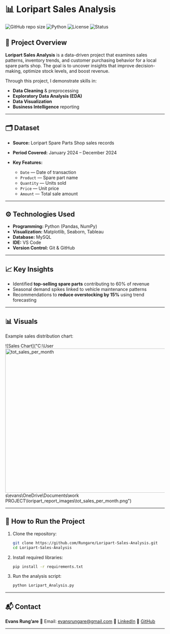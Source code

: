 # 📊 Loripart Sales Analysis

![GitHub repo size](https://img.shields.io/github/repo-size/Rungare/Loripart-Sales-Analysis)
![Python](https://img.shields.io/badge/Python-3.8%2B-blue)
![License](https://img.shields.io/badge/license-Kaggle-green)
![Status](https://img.shields.io/badge/status-Active-success)

## 📌 Project Overview

**Loripart Sales Analysis** is a data-driven project that examines sales patterns, inventory trends, and customer purchasing behavior for a local spare parts shop.
The goal is to uncover insights that improve decision-making, optimize stock levels, and boost revenue.

Through this project, I demonstrate skills in:

* **Data Cleaning** & preprocessing
* **Exploratory Data Analysis (EDA)**
* **Data Visualization**
* **Business Intelligence** reporting

---

## 🗂 Dataset

* **Source:** Loripart Spare Parts Shop sales records
* **Period Covered:** January 2024 – December 2024
  
* **Key Features:**

  * `Date` — Date of transaction
  * `Product` — Spare part name
  * `Quantity` — Units sold
  * `Price` — Unit price
  * `Amount` — Total sale amount

---

## ⚙️ Technologies Used

* **Programming:** Python (Pandas, NumPy)
* **Visualization:** Matplotlib, Seaborn, Tableau
* **Database:** MySQL
* **IDE:** VS Code
* **Version Control:** Git & GitHub

---

## 📈 Key Insights

* Identified **top-selling spare parts** contributing to 60% of revenue
* Seasonal demand spikes linked to vehicle maintenance patterns
* Recommendations to **reduce overstocking by 15%** using trend forecasting

---

## 📊 Visuals

Example sales distribution chart:

![Sales Chart]("C:\User<img width="598" height="456" alt="tot_sales_per_month" src="https://github.com/user-attachments/assets/1820169d-5efa-46e5-82ce-8cf26125b2fb" />
s\evans\OneDrive\Documents\work PROJECT\loripart_report_images\tot_sales_per_month.png")

---

## 🚀 How to Run the Project

1. Clone the repository:

   ```bash
   git clone https://github.com/Rungare/Loripart-Sales-Analysis.git
   cd Loripart-Sales-Analysis
   ```
2. Install required libraries:

   ```bash
   pip install -r requirements.txt
   ```
3. Run the analysis script:

   ```bash
   python Loripart_Analysis.py
   ```

---

## 📬 Contact

**Evans Rung’are**
📧 Email: evansrungare@gmail.com
💼 [LinkedIn](https://linkedin.com/in/rungare)
🐙 [GitHub](https://github.com/rungare)

---


